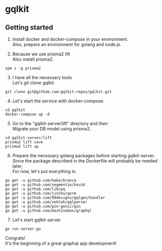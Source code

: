 # gqlkit

## Getting started
1. Install docker and docker-compose in your environment.  
Also, prepare an environment for golang and node.js.

2. Because we use prisma2 lift  
Also install prisma2.

```
npm i -g prisma2
```

3. I have all the necessary tools  
Let's git clone gqlkit.

```
git clone git@github.com:gqlkit-repos/gqlkit.git
```

4. Let's start the service with docker-compose.

```
cd gqlkit
docker-compose up -d
```

5. Go to the "gqlkit-server/lift" directory and then  
Migrate your DB model using prisma2.

```
cd gqlkit-server/lift
prisma2 lift save
prisma2 lift up
```

6. Prepare the necessary golang packages before starting gqlkit-server.  
Since the package described in the Dockerfile will probably be needed later,  
For now, let's put everything in.

```
go get -u github.com/hako/branca
go get -u github.com/segmentio/ksuid
go get -u github.com/lib/pq
go get -u github.com/jinzhu/gorm
go get -u github.com/99designs/gqlgen/handler
go get -u github.com/vektah/gqlparser
go get -u github.com/gin-gonic/gin
go get -u github.com/machinebox/graphql
```

7. Let's start gqlkit-server.

```
go run server.go
```

Congrats!  
It's the beginning of a great graphql app development!
